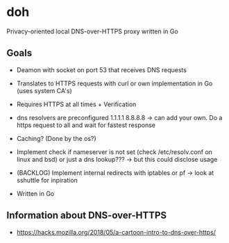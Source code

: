 # doh
Privacy-oriented local DNS-over-HTTPS proxy written in Go

## Goals
- Deamon with socket on port 53 that receives DNS requests
- Translates to HTTPS requests with curl or own implementation in Go (uses system CA's)
- Requires HTTPS at all times + Verification

- dns resolvers are preconfigured 1.1.1.1 8.8.8.8 -> can add your own. Do a https request to all and wait for fastest response
- Caching? (Done by the os?)

- Implement check if nameserver is not set (check /etc/resolv.conf on linux and bsd) or just a dns lookup??? -> but this could disclose usage
- (BACKLOG) Implement internal redirects with iptables or pf -> look at sshuttle for inpiration

- Written in Go

## Information about DNS-over-HTTPS
- https://hacks.mozilla.org/2018/05/a-cartoon-intro-to-dns-over-https/
